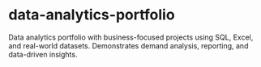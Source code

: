 # data-analytics-portfolio
Data analytics portfolio with business-focused projects using SQL, Excel, and real-world datasets. Demonstrates demand analysis, reporting, and data-driven insights.
